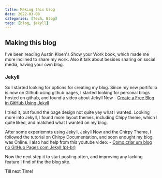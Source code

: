 ```yaml
---
title: Making this blog
date: 2022-03-08
categories: [Tech, Blog]
tags: [blog, jekyll]
---
```


## Making this blog

I've been reading Austin Kloen's Show your Work book, which made me more inclined to share my work. Also it talk about besides sharing on social media, having your own blog.

### Jekyll

So I started looking for options for creating my blog. Since my new portifolio is now on Github using github pages, I started looking for personal blogs hosted on github, and found a video about Jekyll Now - [Create a Free Blog in GitHub Using Jekyll](https://www.youtube.com/watch?v=-QA6HqZalBQ&pp=ugMICgJwdBABGAE%3D)

I tried it, but found the page design not quite yey what I wanted. Looking more into Jekyll, I found more layout themes, including Chipy theme, which I quite liked, and matched what I wanted on my blog.

After some experiemnts using Jekyll, Jekyll Now and the Chirpy Theme, I followed the tutorial on Chirpy Documentation, and soon enought my blog was Online. I also had help from this youtube video: - [Como criar um blog no GitHub Pages com Jekyll (pt-br)](https://www.youtube.com/watch?v=z6dx_OUChRs)

Now the next step it to start posting often, and improving any lacking feature I find of the the blog site.

Till next Time!
